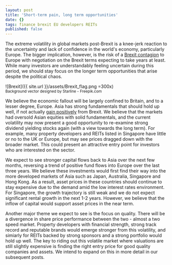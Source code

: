 ```yaml
---
layout: post
title: 'Short-term pain, long term opportunities'
date: {}
tags: finance brexit EU developers REITs
published: false
---
```

The extreme volatility in global markets post-Brexit is a knee-jerk reaction to the uncertainty and lack of confidence in the world's economy, particularly Europe. The bigger implication, however, is the risk of a [Brexit contagion]( http://www.express.co.uk/news/world/684131/brexit-eu-referendum-tsunami-france-italy-netherlands) to Europe with negotiation on the Brexit terms expecting to take years at least. While many investors are understandably feeling uncertain during this period, we should stay focus on the longer term opportunities that arise despite the political chaos.<!--more-->

![Brexit]({{ site.url }}/assets/Brexit_flag.png =300x)<br>
<sup>Background vector designed by Starline - Freepik.com</sup>

We believe the economic fallout will be largely confined to Britain, and to a lesser degree, Europe. Asia has strong fundamentals that should hold up well, if not actually [gain positively](http://www.bloomberg.com/view/articles/2016-06-24/china-could-be-the-biggest-winner-from-brexit) from Brexit. We believe that the markets had oversold Asian equities with solid fundamentals, and the current volatility may now present a good opportunity to re-examine strong dividend yielding stocks again (with a view towards the long term). For example, many property developers and REITs listed in Singapore have little or no to the UK or Europe, but may see prices dragged down with the broader market. This could present an attractive entry point for investors who are interested on the sector.

We expect to see stronger capital flows back to Asia over the next few months, reversing a trend of positive fund flows into Europe over the last three years. We believe these investments would first find their way into the more developed markets of Asia such as Japan, Australia, Singapore and Hong Kong. As a result, asset prices in these countries should continue to stay expensive due to the demand amid the low interest rates environment. For Singapore, the growth trajectory is still weak and we do not expect significant rental growth in the next 1-2 years. However, we believe that the inflow of capital would support asset prices in the near term.

Another major theme we expect to see is the focus on quality. There will be a divergence in share price performance between the two - almost a two speed market. Property developers with financial strength, strong track record and reputable brands would emerge stronger from this volatility, and simiarly for REITs backed by strong sponsors and a strong portfolio would hold up well. The key to riding out this volatile market where valuations are still slightly expensive is finding the right entry price for good quality companies and assets. We intend to expand on this in more detail in our subsequent posts.